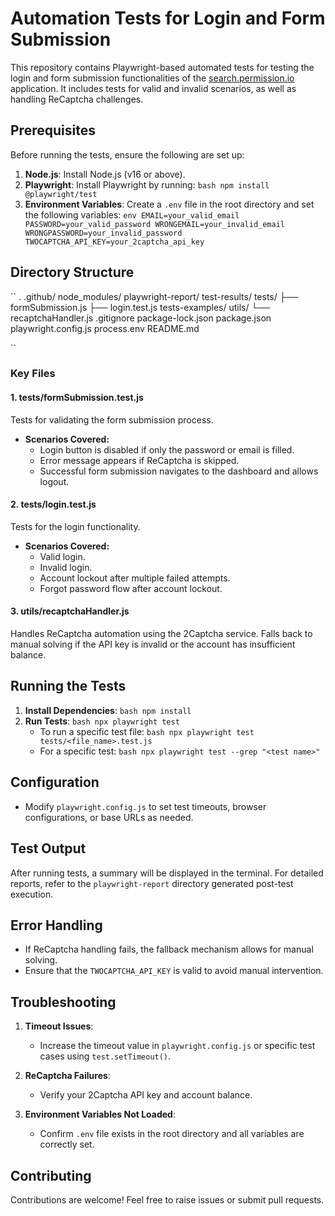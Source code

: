 # Automation Tests for Login and Form Submission

This repository contains Playwright-based automated tests for testing the login and form submission functionalities of the [search.permission.io](http://search.permission.io) application. It includes tests for valid and invalid scenarios, as well as handling ReCaptcha challenges.

## Prerequisites

Before running the tests, ensure the following are set up:

1. **Node.js**: Install Node.js (v16 or above).
2. **Playwright**: Install Playwright by running:
   ``bash
   npm install @playwright/test
   ``
3. **Environment Variables**: Create a `.env` file in the root directory and set the following variables:
   ``env
   EMAIL=your_valid_email
   PASSWORD=your_valid_password
   WRONGEMAIL=your_invalid_email
   WRONGPASSWORD=your_invalid_password
   TWOCAPTCHA_API_KEY=your_2captcha_api_key
   ``

## Directory Structure

``
.
.github/
node_modules/
playwright-report/
test-results/
tests/
├── formSubmission.js
├── login.test.js
tests-examples/
utils/
    └── recaptchaHandler.js
.gitignore
package-lock.json
package.json
playwright.config.js
process.env
README.md

``

### Key Files

#### 1. **tests/formSubmission.test.js**

Tests for validating the form submission process.

- **Scenarios Covered:**
  - Login button is disabled if only the password or email is filled.
  - Error message appears if ReCaptcha is skipped.
  - Successful form submission navigates to the dashboard and allows logout.

#### 2. **tests/login.test.js**

Tests for the login functionality.

- **Scenarios Covered:**
  - Valid login.
  - Invalid login.
  - Account lockout after multiple failed attempts.
  - Forgot password flow after account lockout.

#### 3. **utils/recaptchaHandler.js**

Handles ReCaptcha automation using the 2Captcha service. Falls back to manual solving if the API key is invalid or the account has insufficient balance.

## Running the Tests

1. **Install Dependencies**:
   ``bash
   npm install
   ``
2. **Run Tests**:
   ``bash
   npx playwright test
   ``
   - To run a specific test file:
     ``bash
     npx playwright test tests/<file_name>.test.js
     ``
   - For a specific test:
     ``bash
     npx playwright test --grep "<test name>"
     ``

## Configuration

- Modify `playwright.config.js` to set test timeouts, browser configurations, or base URLs as needed.

## Test Output

After running tests, a summary will be displayed in the terminal. For detailed reports, refer to the `playwright-report` directory generated post-test execution.

## Error Handling

- If ReCaptcha handling fails, the fallback mechanism allows for manual solving.
- Ensure that the `TWOCAPTCHA_API_KEY` is valid to avoid manual intervention.

## Troubleshooting

1. **Timeout Issues**:

   - Increase the timeout value in `playwright.config.js` or specific test cases using `test.setTimeout()`.

2. **ReCaptcha Failures**:

   - Verify your 2Captcha API key and account balance.

3. **Environment Variables Not Loaded**:

   - Confirm `.env` file exists in the root directory and all variables are correctly set.

## Contributing

Contributions are welcome! Feel free to raise issues or submit pull requests.
